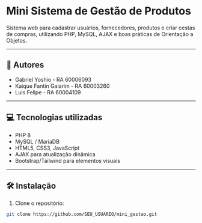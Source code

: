 # Mini Sistema de Gestão de Produtos

Sistema web para cadastrar usuários, fornecedores, produtos e criar cestas de compras, utilizando PHP, MySQL, AJAX e boas práticas de Orientação a Objetos.

---

## 🚀 Autores

- Gabriel Yoshio - RA 60006093  
- Kaique Fantin Gaiarim - RA 60003260  
- Luis Felipe - RA 60004109  

---

## 💻 Tecnologias utilizadas

- PHP 8  
- MySQL / MariaDB  
- HTML5, CSS3, JavaScript  
- AJAX para atualização dinâmica  
- Bootstrap/Tailwind para elementos visuais  

---

## 🛠 Instalação

1. Clone o repositório:  
```bash
git clone https://github.com/SEU_USUARIO/mini_gestao.git
